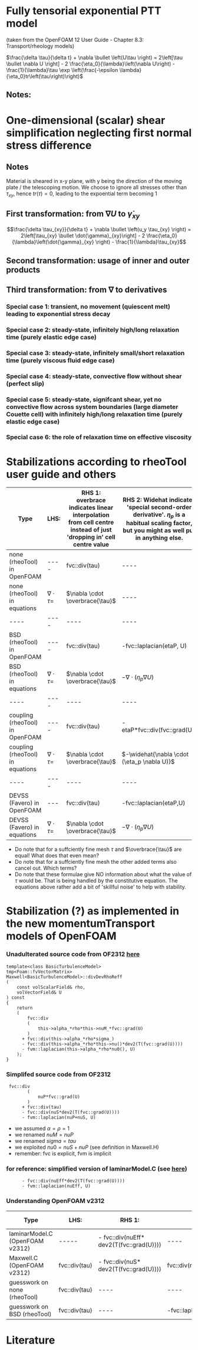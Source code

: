 # Fully tensorial exponential PTT model

(taken from the OpenFOAM 12 User Guide - Chapter 8.3: Transport/rheology models)

$\frac{\delta \tau}{\delta t} + \nabla \bullet \left(U\tau  \right) = 2\left[\tau  \bullet \nabla U \right] - 2 \frac{\eta_0}{\lambda}\left(\nabla U\right) - \frac{1}{\lambda}\tau \exp \left(\frac{-\epsilon \lambda}{\eta_0}tr\left(\tau\right)\right)$

## Notes:


# One-dimensional (scalar) shear simplification neglecting first normal stress difference

## Notes

Material is sheared in x-y plane, with y being the direction of the moving plate / the telescoping motion.
We choose to ignore all stresses other than $\tau_{xy}$, hence  $tr\left(\tau\right)=0$, leading to the expoential term becoming  $1$

## First transformation: from $\nabla U$ to $\dot{\gamma}_{xy}$

```math
\frac{\delta \tau_{xy}}{\delta t} + \nabla \bullet \left(u_y  \tau_{xy}  \right) = 2\left[\tau_{xy}  \bullet  \dot{\gamma}_{xy}\right] - 2 \frac{\eta_0}{\lambda}\left(\dot{\gamma}_{xy} \right) - \frac{1}{\lambda}\tau_{xy}
```

## Second transformation: usage of inner and outer products
## Third transformation: from $\nabla$ to derivatives

### Special case 1: transient, no movement (quiescent melt) leading to exponential stress decay

### Special case 2: steady-state, infinitely high/long relaxation time (purely elastic edge case)

### Special case 3: steady-state, infinitely small/short relaxation time (purely viscous fluid edge case)

### Special case 4: steady-state, convective flow without shear (perfect slip)

### Special case 5: steady-state, signifcant shear, yet no convective flow across system boundaries (large diameter Couette cell) with infinitely high/long relaxation time (purely elastic edge case)

### Special case 6: the role of relaxation time on effective viscosity

# Stabilizations according to rheoTool user guide and others

| Type | LHS:| RHS 1: overbrace indicates linear interpolation from cell centre instead of just 'dropping in' cell centre value | RHS 2: Widehat indicates 'special second-order derivative'. $\eta_p$ is a habitual scaling factor, but you might as well put in anything else.   | RHS 3: Divergence of solvent contribution (from solvent viscosity and deformation gradient) plus stabilization terms (?) | Helpful link |
| ---- | ---- | ---- | ---- | ---- | ---- |
| none (rheoTool) in OpenFOAM | ---- | fvc::div(tau) | ---- |fvm::laplacian(etaS,U)| ---- |
| none (rheoTool) in equations     | $\nabla \cdot \tau =$ | $\nabla \cdot \overbrace{\tau}$  | ---- |$\nabla \cdot (\eta_s \nabla U)$ | ---- |
| ---- | ---- | ---- | ---- | ---- | ---- |
| BSD (rheoTool) in OpenFOAM | ---- | fvc::div(tau)  |  -fvc::laplacian(etaP, U) | fvm::laplacian((etaP + etaS),U) | ---- |
| BSD (rheoTool) in equations     | $\nabla \cdot \tau =$ | $\nabla \cdot \overbrace{\tau}$  | $-\nabla \cdot (\eta_p \nabla U)$  | $\nabla \cdot  (\eta_s + \eta_p) \nabla U$ | ---- |
| ---- | ---- | ---- | ---- | ---- | ---- |
| coupling (rheoTool) in OpenFOAM | ---- | fvc::div(tau) | -etaP*fvc::div(fvc::grad(U)) | fvm::laplacian((etaP + etaS),U)| ---- |
| coupling (rheoTool) in equations | $\nabla \cdot \tau =$ | $\nabla \cdot \overbrace{\tau}$  | $-\widehat{\nabla \cdot (\eta_p \nabla U)}$ | $\nabla \cdot  (\eta_s + \eta_p) \nabla U$ | ---- |
| ---- | ---- | ---- | ---- | ---- | ---- |
| DEVSS (Favero) in OpenFOAM | ---| fvc::div(tau)|  -fvc::laplacian(etaP,U)| fvm::laplacian((etaP + etaS),U) |[here](https://github.com/Unofficial-Extend-Project-Mirror/foam-extend-foam-extend-4.0/blob/268bb07d15d8d2de5df531f7702df54da05f15ad/src/transportModels/viscoelastic/viscoelasticLaws/Giesekus/Giesekus.C)|
| DEVSS (Favero) in equations | $\nabla \cdot \tau =$ | $\nabla \cdot \overbrace{\tau}$  | $-\nabla \cdot (\eta_p \nabla U)$ | $\nabla \cdot  (\eta_s + \eta_p) \nabla U$ |[here](https://github.com/Unofficial-Extend-Project-Mirror/foam-extend-foam-extend-4.0/blob/268bb07d15d8d2de5df531f7702df54da05f15ad/src/transportModels/viscoelastic/viscoelasticLaws/Giesekus/Giesekus.C)|

- Do note that for a suffciently fine mesh $\tau$ and $\overbrace{\tau}$ are equal! What does that even mean?
- Do note that for a suffciently fine mesh the other added terms also cancel out. Which terms?
- Do note that these formulae give NO information about what the value of $\tau$ would be. That is being handled by the constitutive equation. The equations above rather add a bit of 'skillful noise' to help with stability.


# Stabilization (?) as implemented in the new momentumTransport models of OpenFOAM
### Unadulterated source code from OF2312 [here](https://www.openfoam.com/documentation/guides/latest/api/Maxwell_8C.html)
```
template<class BasicTurbulenceModel>
tmp<Foam::fvVectorMatrix>
Maxwell<BasicTurbulenceModel>::divDevRhoReff
(
    const volScalarField& rho,
    volVectorField& U
) const
{
    return
    (
        fvc::div
        (
            this->alpha_*rho*this->nuM_*fvc::grad(U)
        )
      + fvc::div(this->alpha_*rho*sigma_)
      - fvc::div(this->alpha_*rho*this->nu()*dev2(T(fvc::grad(U))))
      - fvm::laplacian(this->alpha_*rho*nu0(), U)
    );
}
```
### Simplifed source code from OF2312
 
```
 fvc::div
        (
            nuP*fvc::grad(U)
        )
      + fvc::div(tau)
      - fvc::div(nuS*dev2(T(fvc::grad(U))))
      - fvm::laplacian(nuP+nuS, U)
```
- we assumed $\alpha = \rho= 1$
- we renamed $nuM = nuP$
- we renamed $sigma= tau$
- we exploited $nu0 = nuS+nuP$ (see definition in Maxwell.H)
- remember: fvc is explicit, fvm is implicit

### for reference: simplified version of laminarModel.C (see [here](https://www.openfoam.com/documentation/guides/latest/api/linearViscousStress_8C_source.html))

```
      - fvc::div(nuEff*dev2(T(fvc::grad(U))))
      - fvm::laplacian(nuEff, U)
 ```
### Understanding OpenFOAM v2312

| Type | LHS: | RHS 1: | RHS 2:  | RHS 3:  | Helpful link |
| ---------- | ---- | ---- | ---- | ---- | ---- |
| laminarModel.C (OpenFOAM v2312)      |----- | - fvc::div(nuEff* dev2(T(fvc::grad(U)))) | ----| -fvm::laplacian(nuEff, U) | ---- |
| Maxwell.C  (OpenFOAM v2312)          | fvc::div(tau) | - fvc::div(nuS* dev2(T(fvc::grad(U)))) | fvc::div(nuP*fvc::grad(U)) | -fvm::laplacian(nuP+nuS, U) | ---- |
| guesswork on none (rheoTool) | fvc::div(tau) | ---- | ---- |fvm::laplacian(etaS,U)| ---- |
| guesswork on BSD (rheoTool)  | fvc::div(tau)   | ---- |  -fvc::laplacian(etaP, U) | fvm::laplacian((etaP + etaS),U) | ---- |
# Literature
